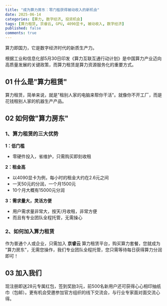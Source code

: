 ```yaml
---
title: "成为算力房东：零门槛获得被动收入的新机会"
date: 2025-06-14
categories: [算力, 数字经济, 投资机会]
tags: [算力租赁, 京睿云, GPU, 4090显卡, 被动收入, 数字经济]
published: false
comments: true
---
```



算力即国力，它是数字经济时代的新质生产力。

根据工业和信息化部5月30日印发《算力互联互通行动计划》是中国算力产业迈向高质量发展的关键政策，而算力租赁是算力资源服务化的重要方式。

## 01 什么是"算力租赁"

算力租赁，简单来说，就是"租别人家的电脑来帮你干活"。就像你不开工厂，而是花钱租别人家的机器生产产品。

## 02 如何做"算力房东"

### 1、算力租赁的三大优势

**1：低门槛**
- 零硬件投入，省维护，只需购买即刻收租

**2：租金高**
- 以4090显卡为例，每小时的租金大约在2.6元之间
- 一天50元的分润，一个月1500元
- 10个月大概有15000元分润

**3：需求量大，灵活方便**
- 用户需求量非常大，按天/月收租，非常方便
- 而且有专业团队全程托管，无需操心

### 2、如何加入算力租赁

作为普通个人或企业，只需加入 **京睿云** 算力租赁平台，购买算力套餐，您就成为 "算力房东"，无需您操作，我们专业团队全程托管，您只需等待每日获得算力分润即可！

## 03 加入我们

现注册即送28元专属红包，签到奖励3元，前500名新用户还可获得心心相印抽纸巾（包邮）。更有机会受邀参加官方组织的线下交流会，与行业专家面对面交流心得。

